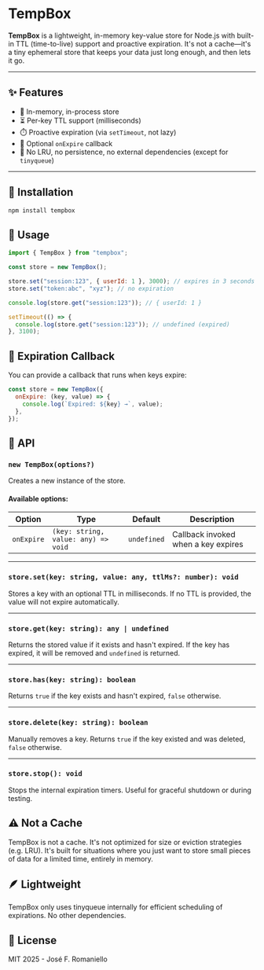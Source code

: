 # TempBox

**TempBox** is a lightweight, in-memory key-value store for Node.js with built-in TTL (time-to-live) support and proactive expiration. It's not a cache—it's a tiny ephemeral store that keeps your data just long enough, and then lets it go.

---

## ✨ Features

- 🧠 In-memory, in-process store
- ⏳ Per-key TTL support (milliseconds)
- ⏱️ Proactive expiration (via `setTimeout`, not lazy)
- 🔔 Optional `onExpire` callback
- 🚫 No LRU, no persistence, no external dependencies (except for `tinyqueue`)

---

## 🚀 Installation

```bash
npm install tempbox
```

## 🧰 Usage

```javascript
import { TempBox } from "tempbox";

const store = new TempBox();

store.set("session:123", { userId: 1 }, 3000); // expires in 3 seconds
store.set("token:abc", "xyz"); // no expiration

console.log(store.get("session:123")); // { userId: 1 }

setTimeout(() => {
  console.log(store.get("session:123")); // undefined (expired)
}, 3100);
```

## 🔔 Expiration Callback

You can provide a callback that runs when keys expire:

```javascript
const store = new TempBox({
  onExpire: (key, value) => {
    console.log(`Expired: ${key} →`, value);
  },
});
```

## 🧪 API

### `new TempBox(options?)`

Creates a new instance of the store.

#### Available options:

| Option     | Type                                | Default     | Description                         |
| ---------- | ----------------------------------- | ----------- | ----------------------------------- |
| `onExpire` | `(key: string, value: any) => void` | `undefined` | Callback invoked when a key expires |

---

### `store.set(key: string, value: any, ttlMs?: number): void`

Stores a key with an optional TTL in milliseconds.
If no TTL is provided, the value will not expire automatically.

---

### `store.get(key: string): any | undefined`

Returns the stored value if it exists and hasn't expired.
If the key has expired, it will be removed and `undefined` is returned.

---

### `store.has(key: string): boolean`

Returns `true` if the key exists and hasn't expired, `false` otherwise.

---

### `store.delete(key: string): boolean`

Manually removes a key.
Returns `true` if the key existed and was deleted, `false` otherwise.

---

### `store.stop(): void`

Stops the internal expiration timers.
Useful for graceful shutdown or during testing.

## ⚠️ Not a Cache

TempBox is not a cache. It's not optimized for size or eviction strategies (e.g. LRU). It's built for situations where you just want to store small pieces of data for a limited time, entirely in memory.

## 🪶 Lightweight

TempBox only uses tinyqueue internally for efficient scheduling of expirations. No other dependencies.

## 📄 License

MIT 2025 - José F. Romaniello
